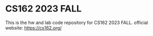 # CS162 2023 FALL
This is the hw and lab code repository for CS162 2023 FALL.
official website: https://cs162.org/
